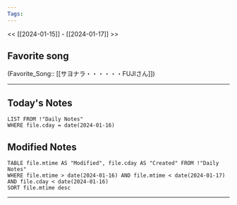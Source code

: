 ```yaml
---
Tags:
---
```

<< [[2024-01-15]] - [[2024-01-17]] >>
## Favorite song
(Favorite_Song:: [[サヨナラ・・・・・・FUJIさん]])

___
## Today's Notes
```dataview
LIST FROM !"Daily Notes"
WHERE file.cday = date(2024-01-16)
```
## Modified Notes
```dataview
TABLE file.mtime AS "Modified", file.cday AS "Created" FROM !"Daily Notes" 
WHERE file.mtime > date(2024-01-16) AND file.mtime < date(2024-01-17) AND file.cday < date(2024-01-16)
SORT file.mtime desc
```
___
